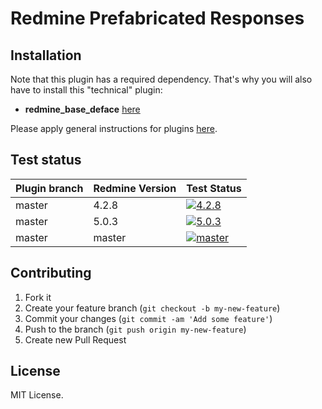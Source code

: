 Redmine Prefabricated Responses
======================



## Installation

Note that this plugin has a required dependency. That's why you will also have to install this "technical" plugin:
* **redmine_base_deface** [here](https://github.com/jbbarth/redmine_base_deface)

Please apply general instructions for plugins [here](http://www.redmine.org/wiki/redmine/Plugins).

## Test status

|Plugin branch| Redmine Version | Test Status       |
|-------------|-----------------|-------------------|
|master       | 4.2.8           | [![4.2.8][1]][5]  |
|master       | 5.0.3           | [![5.0.3][2]][5]  |
|master       | master          | [![master][3]][5] |

[1]: https://github.com/nanego/redmine_prefabricated_responses/actions/workflows/4_2_8.yml/badge.svg
[2]: https://github.com/nanego/redmine_prefabricated_responses/actions/workflows/5_0_3.yml/badge.svg
[3]: https://github.com/nanego/redmine_prefabricated_responses/actions/workflows/master.yml/badge.svg
[5]: https://github.com/nanego/redmine_prefabricated_responses/actions

## Contributing

1. Fork it
2. Create your feature branch (`git checkout -b my-new-feature`)
3. Commit your changes (`git commit -am 'Add some feature'`)
4. Push to the branch (`git push origin my-new-feature`)
5. Create new Pull Request

## License
MIT License.
